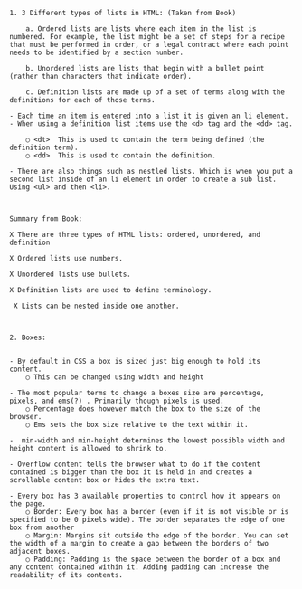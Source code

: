 	1. 3 Different types of lists in HTML: (Taken from Book)
	
		a. Ordered lists are lists where each item in the list is numbered. For example, the list might be a set of steps for a recipe that must be performed in order, or a legal contract where each point needs to be identified by a section number.
		
		b. Unordered lists are lists that begin with a bullet point (rather than characters that indicate order).
		
		c. Definition lists are made up of a set of terms along with the definitions for each of those terms.
	
	- Each time an item is entered into a list it is given an li element.
	- When using a definition list items use the <d> tag and the <dd> tag.
	
		○ <dt>  This is used to contain the term being defined (the definition term).
		○ <dd>  This is used to contain the definition.
	
	- There are also things such as nestled lists. Which is when you put a second list inside of an li element in order to create a sub list. Using <ul> and then <li>.


	
	Summary from Book:
	
	X There are three types of HTML lists: ordered, unordered, and  definition
	
	X Ordered lists use numbers. 
	
	X Unordered lists use bullets. 
	
	X Definition lists are used to define terminology.
	
	 X Lists can be nested inside one another.
	
	
	
	2. Boxes:
	
	
	- By default in CSS a box is sized just big enough to hold its content.
		○ This can be changed using width and height
		
	- The most popular terms to change a boxes size are percentage, pixels, and ems(?) . Primarily though pixels is used.
		○ Percentage does however match the box to the size of the browser.
		○ Ems sets the box size relative to the text within it.
		
	-  min-width and min-height determines the lowest possible width and height content is allowed to shrink to.
	
	- Overflow content tells the browser what to do if the content contained is bigger than the box it is held in and creates a scrollable content box or hides the extra text.
	
	- Every box has 3 available properties to control how it appears on the page.
		○ Border: Every box has a border (even if it is not visible or is specified to be 0 pixels wide). The border separates the edge of one box from another
		○ Margin: Margins sit outside the edge of the border. You can set the width of a margin to create a gap between the borders of two adjacent boxes.
		○ Padding: Padding is the space between the border of a box and any content contained within it. Adding padding can increase the readability of its contents.
